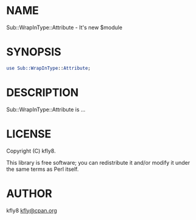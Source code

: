 
# NAME

Sub::WrapInType::Attribute - It's new $module

# SYNOPSIS

```perl
use Sub::WrapInType::Attribute;
```

# DESCRIPTION

Sub::WrapInType::Attribute is ...

# LICENSE

Copyright (C) kfly8.

This library is free software; you can redistribute it and/or modify
it under the same terms as Perl itself.

# AUTHOR

kfly8 <kfly@cpan.org>

